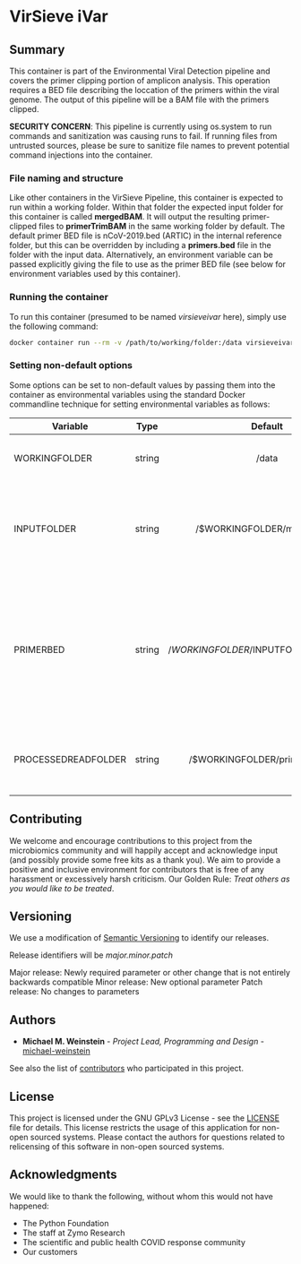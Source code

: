 # VirSieve iVar

## Summary

This container is part of the Environmental Viral Detection pipeline and covers the primer clipping portion of amplicon analysis.  This operation requires a BED file describing the loccation of the primers within the viral genome.  The output of this pipeline will be a BAM file with the primers clipped.

**SECURITY CONCERN**: This pipeline is currently using os.system to run commands and sanitization was causing runs to fail. If running files from untrusted sources, please be sure to sanitize file names to prevent potential command injections into the container.

### File naming and structure
Like other containers in the VirSieve Pipeline, this container is expected to run within a working folder.  Within that folder the expected input folder for this container is called **mergedBAM**.  It will output the resulting primer-clipped files to **primerTrimBAM** in the same working folder by default.  The default primer BED file is nCoV-2019.bed (ARTIC) in the internal reference folder, but this can be overridden by including a **primers.bed** file in the folder with the input data.  Alternatively, an environment variable can be passed explicitly giving the file to use as the primer BED file (see below for environment variables used by this container).

### Running the container
To run this container (presumed to be named _virsieveivar_ here), simply use the following command:
```bash
docker container run --rm -v /path/to/working/folder:/data virsieveivar
```

### Setting non-default options
Some options can be set to non-default values by passing them into the container as environmental variables using the standard Docker commandline technique for setting environmental variables as follows:

| Variable        | Type           | Default  | Description |
| --------------- |:--------------:|:--------:|-------------|
WORKINGFOLDER | string | /data | Working folder name within the container
INPUTFOLDER | string | /$WORKINGFOLDER/mergedBAM | The name of the incoming sequence folder within the working folder
PRIMERBED | string | /$WORKINGFOLDER/$INPUTFOLDER/adapters.fa | The BED file containing the primer locations for amplicon-based sequencing.  If this file is absent, the internal default will be used.
PROCESSEDREADFOLDER | string | /$WORKINGFOLDER/primerTrimBAM | The name of the output folder for this container


## Contributing

We welcome and encourage contributions to this project from the microbiomics community and will happily accept and acknowledge input (and possibly provide some free kits as a thank you).  We aim to provide a positive and inclusive environment for contributors that is free of any harassment or excessively harsh criticism. Our Golden Rule: *Treat others as you would like to be treated*.

## Versioning

We use a modification of [Semantic Versioning](https://semvar.org) to identify our releases.

Release identifiers will be *major.minor.patch*

Major release: Newly required parameter or other change that is not entirely backwards compatible
Minor release: New optional parameter
Patch release: No changes to parameters

## Authors

- **Michael M. Weinstein** - *Project Lead, Programming and Design* - [michael-weinstein](https://github.com/michael-weinstein)


See also the list of [contributors](https://github.com/Zymo-Research/figaro/contributors) who participated in this project.

## License

This project is licensed under the GNU GPLv3 License - see the [LICENSE](LICENSE) file for details.
This license restricts the usage of this application for non-open sourced systems. Please contact the authors for questions related to relicensing of this software in non-open sourced systems.

## Acknowledgments

We would like to thank the following, without whom this would not have happened:
* The Python Foundation
* The staff at Zymo Research
* The scientific and public health COVID response community
* Our customers


